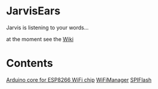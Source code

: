 # JarvisEars
Jarvis is listening to your words...

at the moment see the [Wiki](https://github.com/kenshiro75/JarvisEars/wiki/JarvisEars-Wiki)


# Contents
[Arduino core for ESP8266 WiFi chip](https://github.com/esp8266/Arduino)
[WiFiManager](https://github.com/tzapu/WiFiManager#install-through-library-manager)
[SPIFlash](https://github.com/LowPowerLab/SPIFlash)
